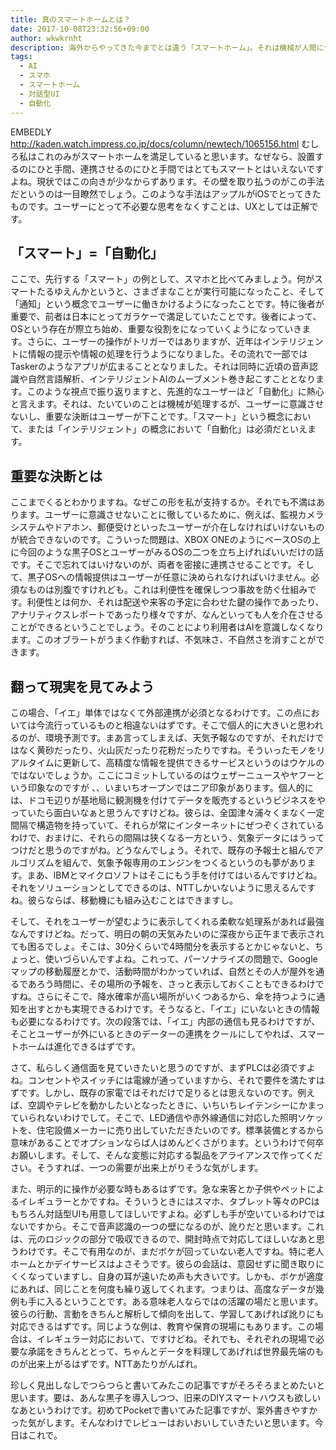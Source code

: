 ```yaml
---
title: 真のスマートホームとは？
date: 2017-10-08T23:32:56+09:00
author: wkwkrnht
description: 海外からやってきた今までとは違う「スマートホーム」。それは機械が人間に合わせるという、願ってもみないものだった。この方向性を実現するために必要なものとは？
tags:
  - AI
  - スマホ
  - スマートホーム
  - 対話型UI
  - 自動化
---
```

EMBEDLY http://kaden.watch.impress.co.jp/docs/column/newtech/1065156.html
むしろ私はこれのみがスマートホームを満足していると思います。なぜなら、設置するのにひと手間、連携させるのにひと手間ではとてもスマートとはいえないですよね。現状ではこの向きが少なからずあります。その壁を取り払うのがこの手法だというのは一目瞭然でしょう。このような手法はアップルがiOSでとってきたものです。ユーザーにとって不必要な思考をなくすことは、UXとしては正解です。

## 「スマート」=「自動化」

ここで、先行する「スマート」の例として、スマホと比べてみましょう。何がスマートたるゆえんかというと、さまざまなことが実行可能になったこと、そして「通知」という概念でユーザーに働きかけるようになったことです。特に後者が重要で、前者は日本にとってガラケーで満足していたことです。後者によって、OSという存在が際立ち始め、重要な役割をになっていくようになっていきます。さらに、ユーザーの操作がトリガーではありますが、近年はインテリジェントに情報の提示や情報の処理を行うようになりました。その流れで一部ではTaskerのようなアプリが広まることとなりました。それは同時に近頃の音声認識や自然言語解析、インテリジェントAIのムーブメント巻き起こすこととなります。このような視点で振り返りますと、先進的なユーザーほど「自動化」に熱心と言えます。それは、たいていのことは機械が処理するが、ユーザーに意識させないし、重要な決断はユーザーが下ことです。「スマート」という概念において、または「インテリジェント」の概念において「自動化」は必須だといえます。

## 重要な決断とは

ここまでくるとわかりますね。なぜこの形を私が支持するか。それでも不満はあります。ユーザーに意識させないことに徹しているために、例えば、監視カメラシステムやドアホン、郵便受けといったユーザーが介在しなければいけないものが統合できないのです。こういった問題は、XBOX ONEのようにベースOSの上に今回のような黒子OSとユーザーがみるOSの二つを立ち上げればいいだけの話です。そこで忘れてはいけないのが、両者を密接に連携させることです。そして、黒子OSへの情報提供はユーザーが任意に決められなければいけません。必須なものは別腹ですけれども。これは利便性を確保しつつ事故を防ぐ仕組みです。利便性とは何か、それは配送や来客の予定に合わせた鍵の操作であったり、アナリティクスレポートであったり様々ですが、なんといっても人を介在させることができるということでしょう。そのことにより利用者はAIを意識しなくなります。このオブラートがうまく作動すれば、不気味さ、不自然さを消すことができます。

## 翻って現実を見てみよう

この場合、「イエ」単体ではなくて外部連携が必須となるわけです。この点においては今流行っているものと相違ないはずです。そこで個人的に大きいと思われるのが、環境予測です。まあ言ってしまえば、天気予報なのですが、それだけではなく黄砂だったり、火山灰だったり花粉だったりですね。そういったモノをリアルタイムに更新して、高精度な情報を提供できるサービスというのはウケルのではないでしょうか。ここにコミットしているのはウェザーニュースやヤフーという印象なのですが 、、いまいちオープンではニア印象があります。個人的には、ドコモ辺りが基地局に観測機を付けてデータを販売するというビジネスをやっていたら面白いなぁと思うんですけどね。彼らは、全国津々浦々くまなく一定間隔で構造物を持っていて、それらが常にインターネットにぜつぞくされているわけで、おまけに、それらの間隔は狭くなる一方という、気象データにはうってつけだと思うのですがね。どうなんでしょう。それで、既存の予報士と組んでアルゴリズムを組んで、気象予報専用のエンジンをつくるというのも夢があります。まあ、IBMとマイクロソフトはそこにもう手を付けてはいるんですけどね。それをソリューションとしてできるのは、NTTしかいないように思えるんですね。彼らならば、移動機にも組み込むことはできますし。

そして、それをユーザーが望むように表示してくれる柔軟な処理系があれば最強なんですけどね。だって、明日の朝の天気みたいのに深夜から正午まで表示されても困るでしょ。そこは、30分くらいで4時間分を表示するとかじゃないと、ちょっと、使いづらいんですよね。これって、パーソナライズの問題で、Googleマップの移動履歴とかで、活動時間がわかっていれば、自然とその人が屋外を通るであろう時間に、その場所の予報を、さっと表示しておくこともできるわけですね。さらにそこで、降水確率が高い場所がいくつあるから、傘を持つように通知を出すとかも実現できるわけです。そうなると、「イエ」にいないときの情報も必要になるわけです。次の段落では、「イエ」内部の通信も見るわけですが、そことユーザーが外にいるときのデーターの連携をクールにしてやれば、スマートホームは進化できるはずです。

さて、私らしく通信面を見ていきたいと思うのですが、まずPLCは必須ですよね。コンセントやスイッチには電線が通っていますから、それで要件を満たすはずです。しかし、既存の家電ではそれだけで足りるとは思えないのです。例えば、空調やテレビを動かしたいとなったときに、いちいちレイテンシーにかまっていられないわけでして。そこで、LED通信や赤外線通信に対応した照明ソケットを、住宅設備メーカーに売り出していただきたいのです。標準装備とするから意味があることでオプションならば人はめんどくさがります。というわけで何卒お願いします。そして、そんな変態に対応する製品をアライアンスで作ってください。そうすれば、一つの需要が出来上がりそうな気がします。

また、明示的に操作が必要な時もあるはずです。急な来客とか子供やペットによるイレギュラーとかですね。そういうときにはスマホ、タブレット等々のPCはもちろん対話型UIも用意してほしいですよね。必ずしも手が空いているわけではないですから。そこで音声認識の一つの壁になるのが、訛りだと思います。これは、元のロジックの部分で吸収できるので、開封時点で対応してほしいなあと思うわけです。そこで有用なのが、まだボケが回っていない老人ですね。特に老人ホームとかデイサービスはよさそうです。彼らの会話は、意図せずに聞き取りにくくなっていますし、自身の耳が遠いため声も大きいです。しかも、ボケが適度にあれば、同じことを何度も繰り返してくれます。つまりは、高度なデータが幾例も手に入るということです。ある意味老人ならではの活躍の場だと思います。彼らの行動、言動をきちんと解析して傾向を出して、学習してあげれば訛りにも対応できるはずです。同じような例は、教育や保育の現場にもあります。この場合は、イレギュラー対応において、ですけどね。それでも、それぞれの現場で必要な承諾をきちんととって、ちゃんとデータを料理してあげれば世界最先端のものが出来上がるはずです。NTTあたりがんばれ。

珍しく見出しなしでつらつらと書いてみたこの記事ですがそろそろまとめたいと思います。要は、あんな黒子を導入しつつ、旧来のDIYスマートハウスも欲しいなあというわけです。初めてPocketで書いてみた記事ですが、案外書きやすかった気がします。そんなわけでレビューはおいおいしていきたいと思います。今日はこれで。